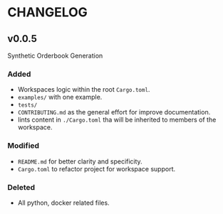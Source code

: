 # CHANGELOG

## v0.0.5 

Synthetic Orderbook Generation

### Added

- Workspaces logic within the root `Cargo.toml`.
- `examples/` with one example.
- `tests/` 
- `CONTRIBUTING.md` as the general effort for improve documentation.
- lints content in `./Cargo.toml` tha will be inherited to members of the workspace.

### Modified

- `README.md` for better clarity and specificity. 
- `Cargo.toml` to refactor project for workspace support.  

### Deleted

- All python, docker related files. 
